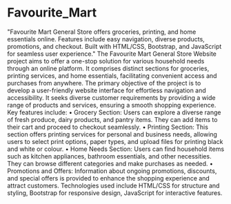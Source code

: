 # Favourite_Mart
"Favourite Mart General Store offers groceries, printing, and home essentials online. Features include easy navigation, diverse products, promotions, and checkout. Built with HTML/CSS, Bootstrap, and JavaScript for seamless user experience."
The Favourite Mart General Store Website project aims to offer a one-stop solution for various household needs through an online platform. It comprises distinct sections for groceries, printing services, and home essentials, facilitating convenient access and purchases from anywhere.
The primary objective of the project is to develop a user-friendly website interface for effortless navigation and accessibility. It seeks diverse customer requirements by providing a wide range of products and services, ensuring a smooth shopping experience.
Key features include:
•	Grocery Section: Users can explore a diverse range of fresh produce, dairy products, and pantry items. They can add items to their cart and proceed to checkout seamlessly.
•	Printing Section: This section offers printing services for personal and business needs, allowing users to select print options, paper types, and upload files for printing black and white or colour.
•	Home Needs Section: Users can find household items such as kitchen appliances, bathroom essentials, and other necessities. They can browse different categories and make purchases as needed.
•	Promotions and Offers: Information about ongoing promotions, discounts, and special offers is provided to enhance the shopping experience and attract customers.
Technologies used include HTML/CSS for structure and styling, Bootstrap for responsive design, JavaScript for interactive features.
